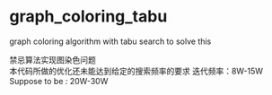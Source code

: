 # graph_coloring_tabu
graph coloring algorithm with tabu search to solve this

禁忌算法实现图染色问题  
本代码所做的优化还未能达到给定的搜索频率的要求
迭代频率：8W-15W    Suppose to be : 20W-30W
